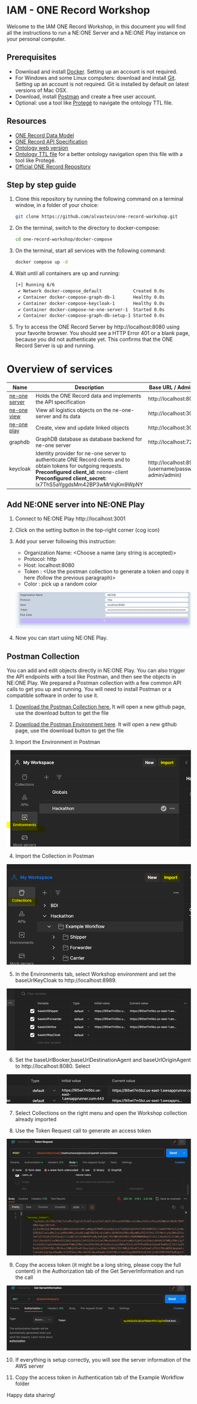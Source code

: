 # IAM - ONE Record Workshop

Welcome to the IAM ONE Record Workshop, in this document you will find all the instructions to run a NE:ONE Server and a NE:ONE Play instance on your personal computer.

## Prerequisites

- Download and install [Docker](https://docs.docker.com/get-docker/). Setting up an account is not required.
- For Windows and some Linux computers: download and install [Git](https://git-scm.com/downloads). Setting up an account is not required. Git is installed by default on latest versions of Mac OSX.
- Download, install [Postman](https://www.postman.com/downloads/) and create a free user account.
- Optional: use a tool like [Protegé](https://protege.stanford.edu/download/protege/4.3/installanywhere/Web_Installers/) to navigate the ontology TTL file.

## Resources
- [ONE Record Data Model](https://github.com/alvastein/one-record-workshop/blob/main/assets/1R%20Data%20Model%20-%20December%202023%20-%203.0.0.pdf)
- [ONE Record API Specification](https://iata-cargo.github.io/ONE-Record/)
- [Ontology web version](https://onerecord.iata.org/ns/cargo/index-en.html)
- [Ontology TTL file](https://github.com/IATA-Cargo/ONE-Record/blob/master/2023-12-standard/Data-Model/IATA-1R-DM-Ontology.ttl) for a better ontology navigation open this file with a tool like Protegé.
- [Official ONE Record Repository](https://github.com/IATA-Cargo/ONE-Record)

## Step by step guide

1) Clone this repository by running the following command on a terminal window, in a folder of your choice:
   ```bash
   git clone https://github.com/alvastein/one-record-workshop.git
   ```
2) On the terminal, switch to the directory to docker-compose:
   ```bash
   cd one-record-workshop/docker-compose
   ```
3) On the terminal, start all services with the following command:
   ```bash
   docker compose up -d
   ```
4) Wait until all containers are up and running:
   ```bash
   [+] Running 6/6
    ✔ Network docker-compose_default            Created 0.0s 
    ✔ Container docker-compose-graph-db-1       Healthy 0.0s 
    ✔ Container docker-compose-keycloak-1       Healthy 0.0s 
    ✔ Container docker-compose-ne-one-server-1  Started 0.0s 
    ✔ Container docker-compose-graph-db-setup-1 Started 0.0s
   ```
5) Try to access the ONE Record Server by  http://localhost:8080 using your favorite browser. 
   You should see a HTTP Error 401 or a blank page, because you did not authenticate yet. This confirms that the ONE Record Server is up and running.

# Overview of services

| Name | Description | Base URL / Admin UI |
|-|-|-|
| [ne-one server](https://git.openlogisticsfoundation.org/wg-digitalaircargo/ne-one) | Holds the ONE Record data and implements the API specification | http://localhost:8080 |
| [ne-one view](https://git.openlogisticsfoundation.org/wg-digitalaircargo/ne-one-view) | View all logistics objects on the ne-one-server and its data | http://localhost:3000 |
| [ne-one play](https://github.com/alvastein/neoneplay) | Create, view and update linked objects | http://localhost:3001 |
| graphdb | GraphDB database as database backend for ne-one server | http://localhost:7200 |
| keycloak | Identity provider for ne-one server to authenticate ONE Record clients and to obtain tokens for outgoing requests. <br/> **Preconfigured client_id:** neone-client<br/> **Preconfigured client_secret:** lx7ThS5aYggdsMm42BP3wMrVqKm9WpNY  | http://localhost:8989 <br/> (username/password: admin/admin)|

## Add NE:ONE server into NE:ONE Play

1. Connect to NE:ONE Play http://localhost:3001 

2. Click on the setting button in the top-right corner (cog icon)

3. Add your server following this instruction:

    - Organization Name: <Choose a name (any string is accepted)>
    - Protocol: http
    - Host: localhost:8080  
    - Token : <Use the postman collection to generate a token and copy it here (follow the previous paragraph)>
    - Color : pick up a random color

    ![Image17](./assets/image/neone_setup.PNG)

4. Now you can start using NE:ONE Play.

## Postman Collection

You can add and edit objects directly in NE:ONE Play. You can also trigger the API endpoints with a tool like Postman, and then see the objects in NE:ONE Play.
We prepared a Postman collection with a few common API calls to get you up and running. You will need to install Postman or a compatible software in order to use it.

1. [Download the Postman Collection here.](./assets/postman/Hackathon.postman_collection.json) It will open a new github page, use the download button to get the file

2. [Download the Postman Environment here](./assets/postman/Hackathon.postman_environment.json). It will open a new github page, use the download button to get the file

3. Import the Environment in Postman

![Image9](./assets/image/image9.PNG)

4. Import the Collection in Postman

![Image8](./assets/image/image8.PNG)

5. In the Environments tab, select Workshop environment and set the baseUrlKeyCloak to http://localhost:8989.

![Image10](./assets/image/image10.PNG)

6. Set the baseUrlBooker,baseUrlDestinationAgent and baseUrlOriginAgent to http://localhost:8080.
  Select 

![Image14](./assets/image/image14.PNG)

7. Select Collections on the right menu and open the Workshop collection already imported

8. Use the Token Request call to generate an access token

![Image16](./assets/image/image16.PNG)

9. Copy the access token (it might be a long string, please copy the full content) in the Authorization tab of the Get ServerInformation and run the call

![Image15](./assets/image/image15.PNG)

10. If everything is setup correctly, you will see the server information of the AWS server

11. Copy the access token in Authentication tab of the Example Workflow folder

Happy data sharing!

